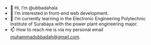 - 👋 Hi, I’m @ubbadahala
- 👀 I’m interested in front-end web development.
- 🌱 I’m currently learning in the Electronic Engineering Polytechnic Institute of Surabaya with the power plant engineering major.
- 📫 How to reach me is via my personal email muhammadubbadah@gmail.com.

<!---
ubbadahala/ubbadahala is a ✨ special ✨ repository because its `README.md` (this file) appears on your GitHub profile.
You can click the Preview link to take a look at your changes.
--->
